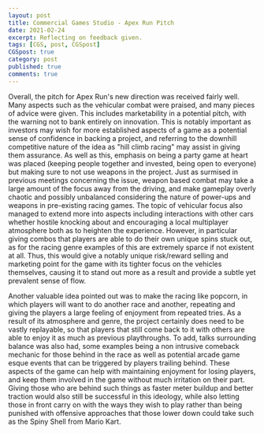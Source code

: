```yaml
---
layout: post
title: Commercial Games Studio - Apex Run Pitch
date: 2021-02-24
excerpt: Reflecting on feedback given.
tags: [CGS, post, CGSpost]
CGSpost: true
category: post
published: true
comments: true
---
```

Overall, the pitch for Apex Run's new direction was received fairly well. Many aspects such as the vehicular combat were praised, and many pieces of advice were given. This includes marketability in a potential pitch, with the warning not to bank entirely on innovation. This is notably important as investors may wish for more established aspects of a game as a potential sense of confidence in backing a project, and referring to the downhill competitive nature of the idea as "hill climb racing" may assist in giving them assurance. As well as this, emphasis on being a party game at heart was placed (keeping people together and invested, being open to everyone) but making sure to not use weapons in the project. Just as surmised in previous meetings concerning the issue, weapon based combat may take a large amount of the focus away from the driving, and make gameplay overly chaotic and possibly unbalanced considering the nature of power-ups and weapons in pre-existing racing games. The topic of vehicular focus also managed to extend more into aspects including interactions with other cars whether hostile knocking about and encouraging a local multiplayer atmosphere both as to heighten the experience. However, in particular giving combos that players are able to do their own unique spins stuck out, as for the racing genre examples of this are extremely sparce if not existent at all. Thus, this would give a notably unique risk/reward selling and marketing point for the game with its tighter focus on the vehicles themselves, causing it to stand out more as a result and provide a subtle yet prevalent sense of flow.

Another valuable idea pointed out was to make the racing like popcorn, in which players will want to do another race and another, repeating and giving the players a large feeling of enjoyment from repeated tries. As a result of its atmosphere and genre, the project certainly does need to be vastly replayable, so that players that still come back to it with others are able to enjoy it as much as previous playthroughs. To add, talks surrounding balance was also had, some examples being a non intrusive comeback mechanic for those behind in the race as well as potential arcade game esque events that can be triggered by players trailing behind. These aspects of the game can help with maintaining enjoyment for losing players, and keep them involved in the game without much irritation on their part. Giving those who are behind such things as faster meter buildup and better traction would also still be successful in this ideology, while also letting those in front carry on with the ways they wish to play rather than being punished with offensive approaches that those lower down could take such as the Spiny Shell from Mario Kart.